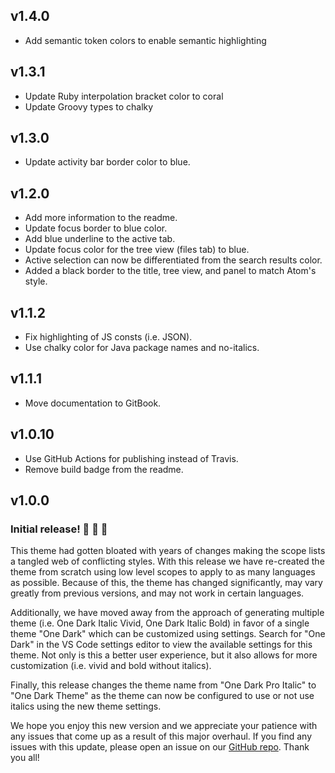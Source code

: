 ## v1.4.0

- Add semantic token colors to enable semantic highlighting

## v1.3.1

- Update Ruby interpolation bracket color to coral
- Update Groovy types to chalky

## v1.3.0

- Update activity bar border color to blue.

## v1.2.0

- Add more information to the readme.
- Update focus border to blue color.
- Add blue underline to the active tab.
- Update focus color for the tree view (files tab) to blue.
- Active selection can now be differentiated from the search results color.
- Added a black border to the title, tree view, and panel to match Atom's style.

## v1.1.2

- Fix highlighting of JS consts (i.e. JSON).
- Use chalky color for Java package names and no-italics.

## v1.1.1

- Move documentation to GitBook.

## v1.0.10

- Use GitHub Actions for publishing instead of Travis.
- Remove build badge from the readme.

## v1.0.0

### Initial release! 🎉 🎉 🎉

This theme had gotten bloated with years of changes making the scope lists a tangled web of conflicting styles. With this release we have re-created the theme from scratch using low level scopes to apply to as many languages as possible. Because of this, the theme has changed significantly, may vary greatly from previous versions, and may not work in certain languages.

Additionally, we have moved away from the approach of generating multiple theme (i.e. One Dark Italic Vivid, One Dark Italic Bold) in favor of a single theme "One Dark" which can be customized using settings. Search for "One Dark" in the VS Code settings editor to view the available settings for this theme. Not only is this a better user experience, but it also allows for more customization (i.e. vivid and bold without italics).

Finally, this release changes the theme name from "One Dark Pro Italic" to "One Dark Theme" as the theme can now be configured to use or not use italics using the new theme settings.

We hope you enjoy this new version and we appreciate your patience with any issues that come up as a result of this major overhaul. If you find any issues with this update, please open an issue on our [GitHub repo](https://github.com/one-dark/vscode-one-dark-theme). Thank you all!
